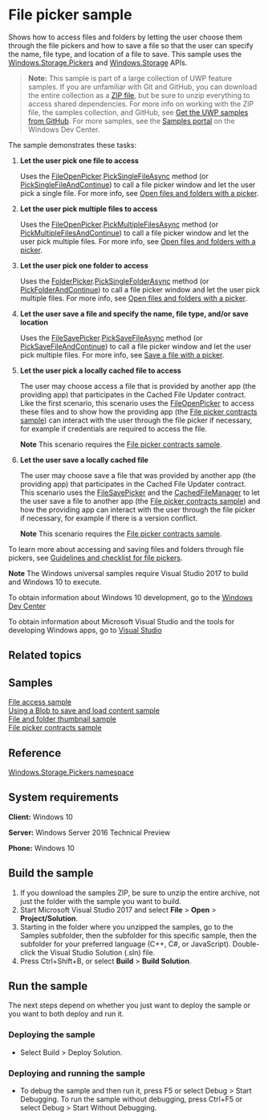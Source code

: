 ﻿<!---
  category: FilesFoldersAndLibraries
  samplefwlink: http://go.microsoft.com/fwlink/p/?LinkId=619994
--->

# File picker sample

Shows how to access files and folders by letting the user choose them through the file pickers and 
how to save a file so that the user can specify the name, file type, and location of a file to save. 
This sample uses the [Windows.Storage.Pickers](https://msdn.microsoft.com/library/windows/apps/br207928) and 
[Windows.Storage](https://msdn.microsoft.com/library/windows/apps/br227346) APIs.

> **Note:** This sample is part of a large collection of UWP feature samples. 
> If you are unfamiliar with Git and GitHub, you can download the entire collection as a 
> [ZIP file](https://github.com/Microsoft/Windows-universal-samples/archive/master.zip), but be 
> sure to unzip everything to access shared dependencies. For more info on working with the ZIP file, 
> the samples collection, and GitHub, see [Get the UWP samples from GitHub](https://aka.ms/ovu2uq). 
> For more samples, see the [Samples portal](https://aka.ms/winsamples) on the Windows Dev Center. 

The sample demonstrates these tasks:

1.  **Let the user pick one file to access**

    Uses the [FileOpenPicker](https://msdn.microsoft.com/library/windows/apps/br207847).[PickSingleFileAsync](https://msdn.microsoft.com/library/windows/apps/br207852) method (or [PickSingleFileAndContinue](https://msdn.microsoft.com/library/windows/apps/dn652521)) to call a file picker window and let the user pick a single file. For more info, see [Open files and folders with a picker](https://msdn.microsoft.com/library/windows/apps/mt186456).

2.  **Let the user pick multiple files to access**

    Uses the [FileOpenPicker](https://msdn.microsoft.com/library/windows/apps/br207847).[PickMultipleFilesAsync](https://msdn.microsoft.com/library/windows/apps/br207851) method (or [PickMultipleFilesAndContinue](https://msdn.microsoft.com/library/windows/apps/dn652520)) to call a file picker window and let the user pick multiple files. For more info, see [Open files and folders with a picker](https://msdn.microsoft.com/library/windows/apps/mt186456).

3.  **Let the user pick one folder to access**

    Uses the [FolderPicker](https://msdn.microsoft.com/library/windows/apps/br207881).[PickSingleFolderAsync](https://msdn.microsoft.com/library/windows/apps/br207885) method (or [PickFolderAndContinue](https://msdn.microsoft.com/library/windows/apps/dn652525)) to call a file picker window and let the user pick multiple files. For more info, see [Open files and folders with a picker](https://msdn.microsoft.com/library/windows/apps/mt186456).

4.  **Let the user save a file and specify the name, file type, and/or save location**

    Uses the [FileSavePicker](https://msdn.microsoft.com/library/windows/apps/br207871).[PickSaveFileAsync](https://msdn.microsoft.com/library/windows/apps/br207876) method (or [PickSaveFileAndContinue](https://msdn.microsoft.com/library/windows/apps/dn652523)) to call a file picker window and let the user pick multiple files. For more info, see [Save a file with a picker](https://msdn.microsoft.com/library/windows/apps/mt186455).

5.  **Let the user pick a locally cached file to access**

    The user may choose access a file that is provided by another app (the providing app) that participates in the Cached File Updater contract. Like the first scenario, this scenario uses the [FileOpenPicker](https://msdn.microsoft.com/library/windows/apps/br207847) to access these files and to show how the providing app (the [File picker contracts sample](http://go.microsoft.com/fwlink/p/?linkid=231536)) can interact with the user through the file picker if necessary, for example if credentials are required to access the file.

    **Note** This scenario requires the [File picker contracts sample](http://go.microsoft.com/fwlink/p/?linkid=231536).

6.  **Let the user save a locally cached file**

    The user may choose save a file that was provided by another app (the providing app) that participates in the Cached File Updater contract. This scenario uses the [FileSavePicker](https://msdn.microsoft.com/library/windows/apps/br207871) and the [CachedFileManager](https://msdn.microsoft.com/library/windows/apps/hh701431) to let the user save a file to another app (the [File picker contracts sample](http://go.microsoft.com/fwlink/p/?linkid=231536)) and how the providing app can interact with the user through the file picker if necessary, for example if there is a version conflict.

    **Note** This scenario requires the [File picker contracts sample](http://go.microsoft.com/fwlink/p/?linkid=231536).

To learn more about accessing and saving files and folders through file pickers, see [Guidelines and checklist for file pickers](https://msdn.microsoft.com/library/windows/apps/hh465182).

**Note** The Windows universal samples require Visual Studio 2017 to build and Windows 10 to execute.
 
To obtain information about Windows 10 development, go to the [Windows Dev Center](http://go.microsoft.com/fwlink/?LinkID=532421)

To obtain information about Microsoft Visual Studio and the tools for developing Windows apps, go to [Visual Studio](http://go.microsoft.com/fwlink/?LinkID=532422)

## Related topics

## Samples

[File access sample](http://go.microsoft.com/fwlink/p/?linkid=231445)  
[Using a Blob to save and load content sample](http://go.microsoft.com/fwlink/p/?linkid=231615)  
[File and folder thumbnail sample](http://go.microsoft.com/fwlink/p/?linkid=231522)  
[File picker contracts sample](http://go.microsoft.com/fwlink/p/?linkid=231536)  

## Reference

[Windows.Storage.Pickers namespace](https://msdn.microsoft.com/library/windows/apps/br207928)  

## System requirements

**Client:** Windows 10

**Server:** Windows Server 2016 Technical Preview

**Phone:** Windows 10

## Build the sample

1. If you download the samples ZIP, be sure to unzip the entire archive, not just the folder with the sample you want to build. 
2. Start Microsoft Visual Studio 2017 and select **File** \> **Open** \> **Project/Solution**.
3. Starting in the folder where you unzipped the samples, go to the Samples subfolder, then the subfolder for this specific sample, then the subfolder for your preferred language (C++, C#, or JavaScript). Double-click the Visual Studio Solution (.sln) file.
4. Press Ctrl+Shift+B, or select **Build** \> **Build Solution**.

## Run the sample

The next steps depend on whether you just want to deploy the sample or you want to both deploy and run it.

### Deploying the sample

- Select Build > Deploy Solution. 

### Deploying and running the sample

- To debug the sample and then run it, press F5 or select Debug >  Start Debugging. To run the sample without debugging, press Ctrl+F5 or select Debug > Start Without Debugging. 
